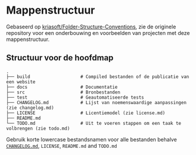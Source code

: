 # Mappenstructuur
Gebaseerd op [kriasoft/Folder-Structure-Conventions](https://github.com/kriasoft/Folder-Structure-Conventions), zie de originele repository voor een onderbouwing en voorbeelden van projecten met deze mappenstructuur.

## Structuur voor de hoofdmap

    .
    ├── build                   # Compiled bestanden of de publicatie van een website
    ├── docs                    # Documentatie
    ├── src                     # Bronbestanden
    ├── test                    # Geautomatiseerde tests
    ├── CHANGELOG.md            # Lijst van noemenswaardige aanpassingen (zie changelog.md)
    ├── LICENSE                 # Licentiemodel (zie license.md)
    ├── README.md
    └── TODO.md                 # Uit te voeren stappen om een taak te volbrengen (zie todo.md)
    
Gebruik korte lowercase bestandsnamen voor alle bestanden behalve
[`CHANGELOG.md`](changelog.md), `LICENSE`, `README.md` and `TODO.md`
